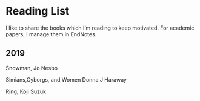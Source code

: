 # Reading List


I like to share the books which I’m reading to keep motivated. 
For academic papers, I manage them in EndNotes.

## 2019


Snowman, Jo Nesbo


Simians,Cyborgs, and Women Donna J Haraway


Ring, Koji Suzuk
